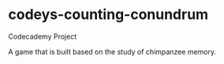 # codeys-counting-conundrum
Codecademy Project

A game that is built based on the study of chimpanzee memory.

